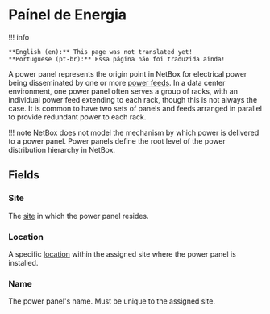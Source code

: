 # Paínel de Energia

!!! info

    **English (en):** This page was not translated yet!
    **Portuguese (pt-br):** Essa página não foi traduzida ainda!

A power panel represents the origin point in NetBox for electrical power being disseminated by one or more [power feeds](./powerfeed.md). In a data center environment, one power panel often serves a group of racks, with an individual power feed extending to each rack, though this is not always the case. It is common to have two sets of panels and feeds arranged in parallel to provide redundant power to each rack.

!!! note
    NetBox does not model the mechanism by which power is delivered to a power panel. Power panels define the root level of the power distribution hierarchy in NetBox.

## Fields

### Site

The [site](./site.md) in which the power panel resides.

### Location

A specific [location](./location.md) within the assigned site where the power panel is installed.

### Name

The power panel's name. Must be unique to the assigned site.